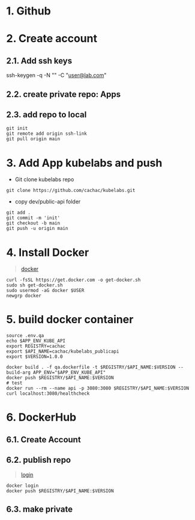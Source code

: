 
# 1. Github <!-- omit in TOC-->

# 2. Create account
## 2.1. Add ssh keys
ssh-keygen -q -N "" -C "user@lab.com"

## 2.2. create private repo: Apps
## 2.3. add repo to local
```vim
git init
git remote add origin ssh-link
git pull origin main
```

# 3. Add App kubelabs and push
- Git clone kubelabs repo
```vim
git clone https://github.com/cachac/kubelabs.git
```
- copy dev/public-api folder
```vim
git add .
git commit -m 'init'
git checkout -b main
git push -u origin main
```

# 4. Install Docker
> [docker](https://docs.docker.com/engine/install/ubuntu/)
```vim
curl -fsSL https://get.docker.com -o get-docker.sh
sudo sh get-docker.sh
sudo usermod -aG docker $USER
newgrp docker
```
# 5. build docker container
```vim
source .env.qa
echo $APP_ENV_KUBE_API
export REGISTRY=cachac
export $API_NAME=cachac/kubelabs_publicapi
export $VERSION=1.0.0

docker build . -f qa.dockerfile -t $REGISTRY/$API_NAME:$VERSION --build-arg APP_ENV="$APP_ENV_KUBE_API"
docker push $REGISTRY/$API_NAME:$VERSION
# test
docker run --rm --name api -p 3080:3080 $REGISTRY/$API_NAME:$VERSION
curl localhost:3080/healthcheck
```


# 6. DockerHub
## 6.1. Create Account
## 6.2. publish repo
> [login](https://docs.docker.com/engine/reference/commandline/login/)
```vim
docker login
docker push $REGISTRY/$API_NAME:$VERSION
```
## 6.3. make private

